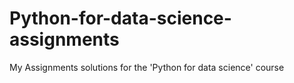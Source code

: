 # Python-for-data-science-assignments
My Assignments solutions for the 'Python for data science' course
